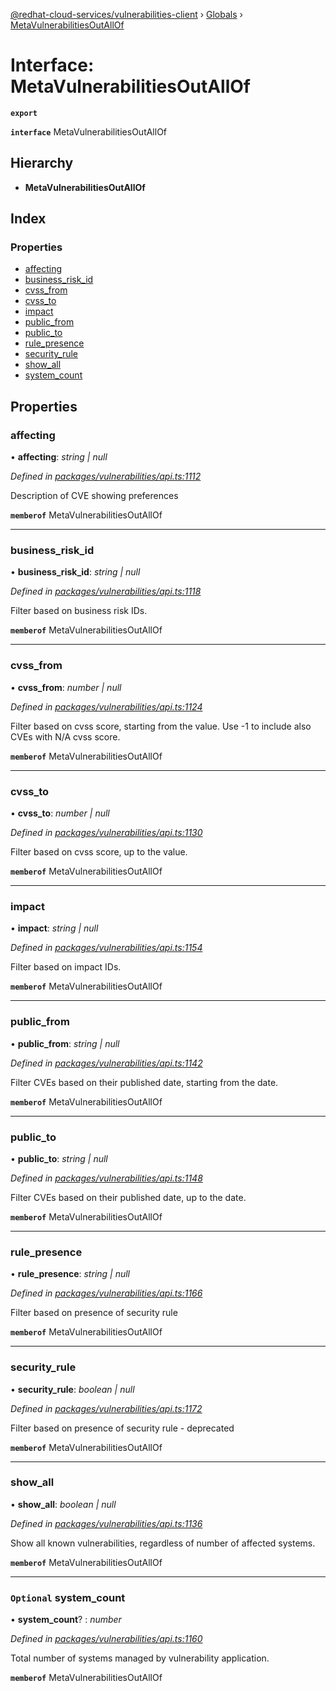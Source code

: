 [@redhat-cloud-services/vulnerabilities-client](../README.md) › [Globals](../globals.md) › [MetaVulnerabilitiesOutAllOf](metavulnerabilitiesoutallof.md)

# Interface: MetaVulnerabilitiesOutAllOf

**`export`** 

**`interface`** MetaVulnerabilitiesOutAllOf

## Hierarchy

* **MetaVulnerabilitiesOutAllOf**

## Index

### Properties

* [affecting](metavulnerabilitiesoutallof.md#affecting)
* [business_risk_id](metavulnerabilitiesoutallof.md#business_risk_id)
* [cvss_from](metavulnerabilitiesoutallof.md#cvss_from)
* [cvss_to](metavulnerabilitiesoutallof.md#cvss_to)
* [impact](metavulnerabilitiesoutallof.md#impact)
* [public_from](metavulnerabilitiesoutallof.md#public_from)
* [public_to](metavulnerabilitiesoutallof.md#public_to)
* [rule_presence](metavulnerabilitiesoutallof.md#rule_presence)
* [security_rule](metavulnerabilitiesoutallof.md#security_rule)
* [show_all](metavulnerabilitiesoutallof.md#show_all)
* [system_count](metavulnerabilitiesoutallof.md#optional-system_count)

## Properties

###  affecting

• **affecting**: *string | null*

*Defined in [packages/vulnerabilities/api.ts:1112](https://github.com/leSamo/javascript-clients/blob/master/packages/vulnerabilities/api.ts#L1112)*

Description of CVE showing preferences

**`memberof`** MetaVulnerabilitiesOutAllOf

___

###  business_risk_id

• **business_risk_id**: *string | null*

*Defined in [packages/vulnerabilities/api.ts:1118](https://github.com/leSamo/javascript-clients/blob/master/packages/vulnerabilities/api.ts#L1118)*

Filter based on business risk IDs.

**`memberof`** MetaVulnerabilitiesOutAllOf

___

###  cvss_from

• **cvss_from**: *number | null*

*Defined in [packages/vulnerabilities/api.ts:1124](https://github.com/leSamo/javascript-clients/blob/master/packages/vulnerabilities/api.ts#L1124)*

Filter based on cvss score, starting from the value. Use -1 to include also CVEs with N/A cvss score.

**`memberof`** MetaVulnerabilitiesOutAllOf

___

###  cvss_to

• **cvss_to**: *number | null*

*Defined in [packages/vulnerabilities/api.ts:1130](https://github.com/leSamo/javascript-clients/blob/master/packages/vulnerabilities/api.ts#L1130)*

Filter based on cvss score, up to the value.

**`memberof`** MetaVulnerabilitiesOutAllOf

___

###  impact

• **impact**: *string | null*

*Defined in [packages/vulnerabilities/api.ts:1154](https://github.com/leSamo/javascript-clients/blob/master/packages/vulnerabilities/api.ts#L1154)*

Filter based on impact IDs.

**`memberof`** MetaVulnerabilitiesOutAllOf

___

###  public_from

• **public_from**: *string | null*

*Defined in [packages/vulnerabilities/api.ts:1142](https://github.com/leSamo/javascript-clients/blob/master/packages/vulnerabilities/api.ts#L1142)*

Filter CVEs based on their published date, starting from the date.

**`memberof`** MetaVulnerabilitiesOutAllOf

___

###  public_to

• **public_to**: *string | null*

*Defined in [packages/vulnerabilities/api.ts:1148](https://github.com/leSamo/javascript-clients/blob/master/packages/vulnerabilities/api.ts#L1148)*

Filter CVEs based on their published date, up to the date.

**`memberof`** MetaVulnerabilitiesOutAllOf

___

###  rule_presence

• **rule_presence**: *string | null*

*Defined in [packages/vulnerabilities/api.ts:1166](https://github.com/leSamo/javascript-clients/blob/master/packages/vulnerabilities/api.ts#L1166)*

Filter based on presence of security rule

**`memberof`** MetaVulnerabilitiesOutAllOf

___

###  security_rule

• **security_rule**: *boolean | null*

*Defined in [packages/vulnerabilities/api.ts:1172](https://github.com/leSamo/javascript-clients/blob/master/packages/vulnerabilities/api.ts#L1172)*

Filter based on presence of security rule - deprecated

**`memberof`** MetaVulnerabilitiesOutAllOf

___

###  show_all

• **show_all**: *boolean | null*

*Defined in [packages/vulnerabilities/api.ts:1136](https://github.com/leSamo/javascript-clients/blob/master/packages/vulnerabilities/api.ts#L1136)*

Show all known vulnerabilities, regardless of number of affected systems.

**`memberof`** MetaVulnerabilitiesOutAllOf

___

### `Optional` system_count

• **system_count**? : *number*

*Defined in [packages/vulnerabilities/api.ts:1160](https://github.com/leSamo/javascript-clients/blob/master/packages/vulnerabilities/api.ts#L1160)*

Total number of systems managed by vulnerability application.

**`memberof`** MetaVulnerabilitiesOutAllOf
